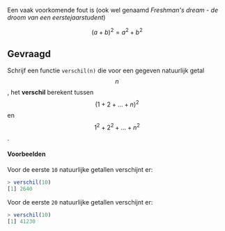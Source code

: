 Een vaak voorkomende fout is (ook wel genaamd *Freshman's dream* - *de droom van een eerstejaarstudent*)

$$
    (a+b)^2 = a^2+b^2
$$

## Gevraagd

Schrijf een functie `verschil(n)` die voor een gegeven natuurlijk getal $$n$$, het **verschil** berekent tussen $$(1+2+\ldots+n)^2$$ en $$1^2+2^2+\ldots + n^2$$.

#### Voorbeelden

Voor de eerste `10` natuurlijke getallen verschijnt er:

```R
> verschil(10)
[1] 2640
```

Voor de eerste `20` natuurlijke getallen verschijnt er:

```R
> verschil(10)
[1] 41230
```